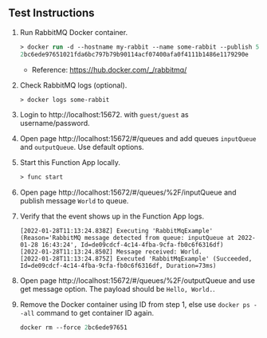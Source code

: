 ## Test Instructions

1. Run RabbitMQ Docker container.
    ```ps
    > docker run -d --hostname my-rabbit --name some-rabbit --publish 5672:5672 --publish 15672:15672 rabbitmq:3-management
    2bc6ede97651021fda6bc797b79b90114acf07400afa0f4111b1486e1179290e
    ```
    - Reference: https://hub.docker.com/_/rabbitmq/

2. Check RabbitMQ logs (optional).
    ```ps
    > docker logs some-rabbit
    ```

3. Login to http://localhost:15672. with `guest/guest` as username/password.

4. Open page http://localhost:15672/#/queues and add queues `inputQueue` and `outputQueue`. Use default options.

5. Start this Function App locally.
    ```ps
    > func start
    ```

6. Open page http://localhost:15672/#/queues/%2F/inputQueue and publish message `World` to queue.

7. Verify that the event shows up in the Function App logs.
    ```log
    [2022-01-28T11:13:24.838Z] Executing 'RabbitMqExample' (Reason='RabbitMQ message detected from queue: inputQueue at 2022-01-28 16:43:24', Id=de09cdcf-4c14-4fba-9cfa-fb0c6f6316df)
    [2022-01-28T11:13:24.850Z] Message received: World.
    [2022-01-28T11:13:24.875Z] Executed 'RabbitMqExample' (Succeeded, Id=de09cdcf-4c14-4fba-9cfa-fb0c6f6316df, Duration=73ms)
    ```

8. Open page http://localhost:15672/#/queues/%2F/outputQueue and use get message option. The payload should be `Hello, World.`.

9. Remove the Docker container using ID from step 1, else use `docker ps --all` command to get container ID again.
    ```ps
    docker rm --force 2bc6ede97651
    ```
